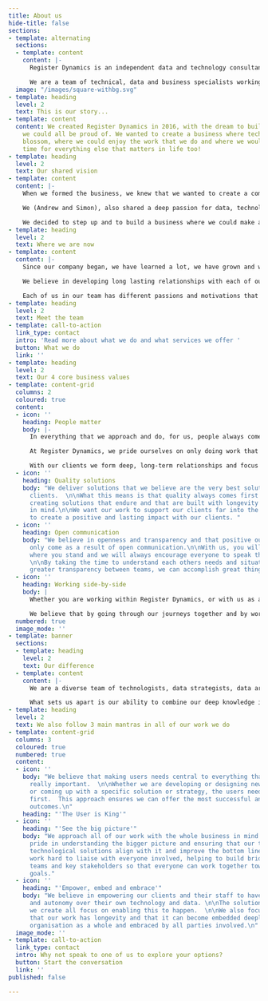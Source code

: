 ```yaml
---
title: About us
hide-title: false
sections:
- template: alternating
  sections:
  - template: content
    content: |-
      Register Dynamics is an independent data and technology consultancy based in the UK.

      We are a team of technical, data and business specialists working with public and private organisations to support them with their technical and data challenges.
  image: "/images/square-withbg.svg"
- template: heading
  level: 2
  text: This is our story...
- template: content
  content: We created Register Dynamics in 2016, with the dream to build a business
    we could all be proud of. We wanted to create a business where technology could
    blossom, where we could enjoy the work that we do and where we would also have
    time for everything else that matters in life too!
- template: heading
  level: 2
  text: Our shared vision
- template: content
  content: |-
    When we formed the business, we knew that we wanted to create a company based on our shared values of openness, honesty and integrity. A place where people come first, where everyone’s voice is equal and where technology can be harnessed as a tool to support everything that we do.

    We (Andrew and Simon), also shared a deep passion for data, technology and making things better. We were both well established in our careers as technologists, data specialists and as business people but we both felt as though we had much more to give.

    We decided to step up and to build a business where we could make a more direct, positive impact in the market and to improve how people can use technology more efficiently and access their data more effectively.
- template: heading
  level: 2
  text: Where we are now
- template: content
  content: |-
    Since our company began, we have learned a lot, we have grown and we have had the honour of working with some amazing and diverse organisations (see our Case Studies).

    We believe in developing long lasting relationships with each of our clients and strive to be their trusted partners.

    Each of us in our team has different passions and motivations that drive us and that have brought us to where we are today. As a company we appreciate our similarities and celebrate our differences. Every day we continue to build this dream together.
- template: heading
  level: 2
  text: Meet the team
- template: call-to-action
  link_type: contact
  intro: 'Read more about what we do and what services we offer '
  button: What we do
  link: ''
- template: heading
  level: 2
  text: Our 4 core business values
- template: content-grid
  columns: 2
  coloured: true
  content:
  - icon: ''
    heading: People matter
    body: |-
      In everything that we approach and do, for us, people always come first.

      At Register Dynamics, we pride ourselves on only doing work that we love and on making sure that everyone has the time and space to explore all of their interests both inside and outside of work.

      With our clients we form deep, long-term relationships and focus on what matters most to them. We focus on the user needs and work hard to ensure that their voice is heard and taken seriously.
  - icon: ''
    heading: Quality solutions
    body: "We deliver solutions that we believe are the very best solutions for our
      clients.  \n\nWhat this means is that quality always comes first along with
      creating solutions that endure and that are built with longevity and scalability
      in mind.\n\nWe want our work to support our clients far into the future and
      to create a positive and lasting impact with our clients. "
  - icon: ''
    heading: Open communication
    body: "We believe in openness and transparency and that positive outcomes can
      only come as a result of open communication.\n\nWith us, you will always know
      where you stand and we will always encourage everyone to speak their minds.
      \n\nBy taking the time to understand each others needs and situation, and encouraging
      greater transparency between teams, we can accomplish great things."
  - icon: ''
    heading: Working side-by-side
    body: |
      Whether you are working within Register Dynamics, or with us as a client, we will be working with you side-by-side.

      We believe that by going through our journeys together and by working collaboratively as partners (rather than working for you or you working for us), we will create a much stronger team and end result.
  numbered: true
  image_mode: ''
- template: banner
  sections:
  - template: heading
    level: 2
    text: Our difference
  - template: content
    content: |-
      We are a diverse team of technologists, data strategists, data architects, executive leaders and business developers.

      What sets us apart is our ability to combine our deep knowledge in technology with our strong business acumen. This is made possible from our wealth of experience working at and with senior executives at the highest levels in a variety of organisations.
- template: heading
  level: 2
  text: We also follow 3 main mantras in all of our work we do
- template: content-grid
  columns: 3
  coloured: true
  numbered: true
  content:
  - icon: ''
    body: "We believe that making users needs central to everything that we do is
      really important.  \n\nWhether we are developing or designing new technology,
      or coming up with a specific solution or strategy, the users needs always come
      first.  This approach ensures we can offer the most successful and long lasting
      outcomes.\n"
    heading: "'The User is King'"
  - icon: ''
    heading: "'See the big picture'"
    body: "We approach all of our work with the whole business in mind. \n\nWe take
      pride in understanding the bigger picture and ensuring that our technology and
      technological solutions align with it and improve the bottom line.\n\nWe also
      work hard to liaise with everyone involved, helping to build bridges between
      teams and key stakeholders so that everyone can work together towards the same
      goals."
  - icon: ''
    heading: "'Empower, embed and embrace'"
    body: "We believe in empowering our clients and their staff to have full control
      and autonomy over their own technology and data. \n\nThe solutions and tools
      we create all focus on enabling this to happen.  \n\nWe also focus on ensuring
      that our work has longevity and that it can become embedded deeply into the
      organisation as a whole and embraced by all parties involved.\n"
  image_mode: ''
- template: call-to-action
  link_type: contact
  intro: Why not speak to one of us to explore your options?
  button: Start the conversation
  link: ''
published: false

---
```

